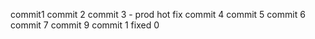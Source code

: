 commit1
commit 2
commit 3 - prod hot fix
commit 4
commit 5
commit 6
commit 7
commit 9
commit 1  fixed 0
